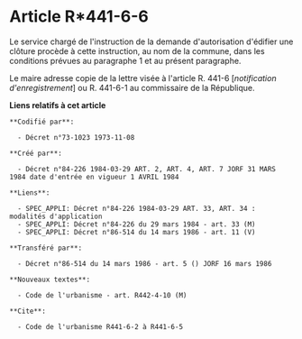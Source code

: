 # Article R*441-6-6

Le service chargé de l'instruction de la demande d'autorisation d'édifier une clôture procède à cette instruction, au nom de
la commune, dans les conditions prévues au paragraphe 1 et au présent paragraphe.

Le maire adresse copie de la lettre visée à l'article R. 441-6 [*notification d'enregistrement*] ou R. 441-6-1 au commissaire
de la République.

**Liens relatifs à cet article**

	**Codifié par**:

	  - Décret n°73-1023 1973-11-08

	**Créé par**:

	  - Décret n°84-226 1984-03-29 ART. 2, ART. 4, ART. 7 JORF 31 MARS 1984 date d'entrée en vigueur 1 AVRIL 1984

	**Liens**:

	  - SPEC_APPLI: Décret n°84-226 1984-03-29 ART. 33, ART. 34 : modalités d'application
	  - SPEC_APPLI: Décret n°84-226 du 29 mars 1984 - art. 33 (M)
	  - SPEC_APPLI: Décret n°86-514 du 14 mars 1986 - art. 11 (V)

	**Transféré par**:

	  - Décret n°86-514 du 14 mars 1986 - art. 5 () JORF 16 mars 1986

	**Nouveaux textes**:

	  - Code de l'urbanisme - art. R442-4-10 (M)

	**Cite**:

	  - Code de l'urbanisme R441-6-2 à R441-6-5
